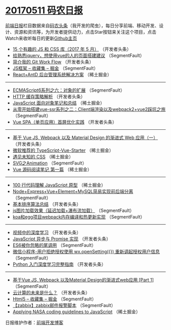 # [20170511 码农日报](https://github.com/kujian/frontendDaily/blob/master/2017/05/11.md)

[前端日报](http://caibaojian.com/c/news)栏目数据来自[码农头条](http://hao.caibaojian.com/)（我开发的爬虫），每日分享前端、移动开发、设计、资源和资讯等，为开发者提供动力，点击Star按钮来关注这个项目，点击Watch来收听每日的更新[Github主页](https://github.com/kujian/frontendDaily)
* [15 个有趣的 JS 和 CSS 库（2017 年 5 月）](http://hao.caibaojian.com/37697.html) （开发者头条）
* [给熟悉jquery，想使用vue的人的页面搭建建议](http://hao.caibaojian.com/37678.html) （SegmentFault）
* [简介我的 Git Work Flow](http://hao.caibaojian.com/37683.html) （开发者头条）
* [JS框架 &#8211; 收藏集 &#8211; 掘金](http://hao.caibaojian.com/37674.html) （SegmentFault）
* [React+AntD 后台管理系统解决方案](http://hao.caibaojian.com/37641.html) （稀土掘金）

***
* [ECMAScript6系列之六：对象的扩展](http://hao.caibaojian.com/37675.html) （SegmentFault）
* [HTTP 缓存策略解析](http://hao.caibaojian.com/37698.html) （开发者头条）
* [JavaScript 面向对象笔记和总结](http://hao.caibaojian.com/37643.html) （稀土掘金）
* [从零开始搭建vue-ssr系列之二：Client端渲染以及webpack2+vue2踩坑之旅](http://hao.caibaojian.com/37673.html) （SegmentFault）
* [Vue SPA（单页应用）首屏优化实践](http://hao.caibaojian.com/37686.html) （开发者头条）

***
* [基于 Vue JS, Webpack 以及 Material Design 的渐进式 Web 应用（一）](http://hao.caibaojian.com/37687.html) （开发者头条）
* [微软推荐的 TypeScript-Vue-Starter](http://hao.caibaojian.com/37639.html) （稀土掘金）
* [遇见未知的 CSS](http://hao.caibaojian.com/37642.html) （稀土掘金）
* [SVG之Animation](http://hao.caibaojian.com/37680.html) （SegmentFault）
* [Vue 源码阅读笔记 第一篇](http://hao.caibaojian.com/37645.html) （稀土掘金）

***
* [100 行代码理解 JavaScript 原型](http://hao.caibaojian.com/37635.html) （稀土掘金）
* [Node+Express+Vue+Element+MySQL简易实现前后端分离](http://hao.caibaojian.com/37662.html) （SegmentFault）
* [基本排序算法总结](http://hao.caibaojian.com/37699.html) （开发者头条）
* [js图片加载效果（延迟加载+瀑布流加载）](http://hao.caibaojian.com/37667.html) （SegmentFault）
* [koa和egg项目webpack内存编译和热更新实现](http://hao.caibaojian.com/37668.html) （SegmentFault）

***
* [视频中的深度学习](http://hao.caibaojian.com/37701.html) （开发者头条）
* [JavaScript 异步与 Promise 实现](http://hao.caibaojian.com/37692.html) （开发者头条）
* [ES6被你忽略的尾调用](http://hao.caibaojian.com/37681.html) （SegmentFault）
* [微信小程序-用户拒绝授权使用 wx.openSetting({}) 重新调起授权用户信息](http://hao.caibaojian.com/37672.html) （SegmentFault）
* [Python 入门深度学习完整指南](http://hao.caibaojian.com/37684.html) （开发者头条）

***
* [基于Vue JS, Webpack 以及Material Design的渐进式web应用 [Part 1]](http://hao.caibaojian.com/37663.html) （SegmentFault）
* [云计算的未来是什么？](http://hao.caibaojian.com/37696.html) （开发者头条）
* [Html5 &#8211; 收藏集 &#8211; 掘金](http://hao.caibaojian.com/37664.html) （SegmentFault）
* [【zabbix】zabbix邮件报警脚本](http://hao.caibaojian.com/37677.html) （SegmentFault）
* [Applying NASA coding guidelines to JavaScript](http://hao.caibaojian.com/37640.html) （稀土掘金）

日报维护作者：[前端开发博客](http://caibaojian.com/) 